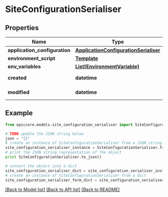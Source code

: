 # SiteConfigurationSerialiser


## Properties

Name | Type | Description | Notes
------------ | ------------- | ------------- | -------------
**application_configuration** | [**ApplicationConfigurationSerialiser**](ApplicationConfigurationSerialiser.md) |  | 
**environment_script** | [**Template**](Template.md) |  | 
**env_variables** | [**List[EnvironmentVariable]**](EnvironmentVariable.md) |  | 
**created** | **datetime** |  | [optional] [readonly] 
**modified** | **datetime** |  | [optional] [readonly] 

## Example

```python
from epiccore.models.site_configuration_serialiser import SiteConfigurationSerialiser

# TODO update the JSON string below
json = "{}"
# create an instance of SiteConfigurationSerialiser from a JSON string
site_configuration_serialiser_instance = SiteConfigurationSerialiser.from_json(json)
# print the JSON string representation of the object
print SiteConfigurationSerialiser.to_json()

# convert the object into a dict
site_configuration_serialiser_dict = site_configuration_serialiser_instance.to_dict()
# create an instance of SiteConfigurationSerialiser from a dict
site_configuration_serialiser_form_dict = site_configuration_serialiser.from_dict(site_configuration_serialiser_dict)
```
[[Back to Model list]](../README.md#documentation-for-models) [[Back to API list]](../README.md#documentation-for-api-endpoints) [[Back to README]](../README.md)


